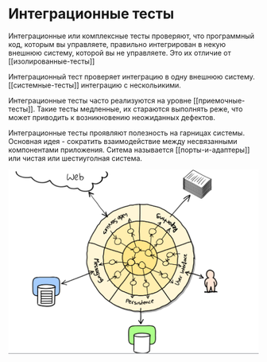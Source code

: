 # Интеграционные тесты

Интеграционные или комплексные тесты проверяют, что программный код, которым вы управляете, правильно интегрирован в некую внешнюю систему, которой вы не управляете. Это их отличие от [[изолированные-тесты]]

Интеграционный тест проверяет интеграцию в одну внешнюю систему. [[системные-тесты]] интеграцию с нескольикими.

Интеграционные тесты часто реализуются на уровне [[приемочные-тесты]]. Такие тесты медленные, их стараются выполнять реже, что может приводить к возникновению неожиданных дефектов.

Интеграционные тесты проявляют полезность на гарницах системы. Основная идея - сократить взаимодействие между несвязанными компонентами приложения. Ситема называется [[порты-и-адаптеры]] или чистая или шестиуголная система.

![](../attachments/2021-03-29-19-53-15.png)
